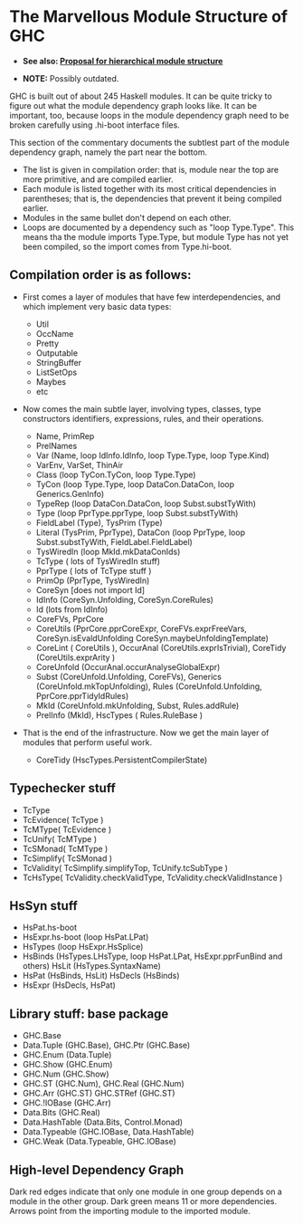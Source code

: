 # The Marvellous Module Structure of GHC

- **See also: [Proposal for hierarchical module structure](module-dependencies/hierarchical)**

- **NOTE:** Possibly outdated.


GHC is built out of about 245 Haskell modules. It can be quite tricky to figure out what the module dependency graph looks like. It can be important, too, because loops in the module dependency graph need to be broken carefully using .hi-boot interface files.


This section of the commentary documents the subtlest part of the module dependency graph, namely the part near the bottom.

- The list is given in compilation order: that is, module near the top are more primitive, and are compiled earlier.
- Each module is listed together with its most critical dependencies in parentheses; that is, the dependencies that prevent it being compiled earlier.
- Modules in the same bullet don't depend on each other.
- Loops are documented by a dependency such as "loop Type.Type". This means tha the module imports Type.Type, but module Type has not yet been compiled, so the import comes from Type.hi-boot. 

## Compilation order is as follows:

- First comes a layer of modules that have few interdependencies, and which implement very basic data types:

  - Util
  - OccName
  - Pretty
  - Outputable
  - StringBuffer
  - ListSetOps
  - Maybes
  - etc 

- Now comes the main subtle layer, involving types, classes, type constructors identifiers, expressions, rules, and their operations.

  - Name, PrimRep
  - PrelNames
  - Var (Name, loop IdInfo.IdInfo, loop Type.Type, loop Type.Kind)
  - VarEnv, VarSet, ThinAir
  - Class (loop TyCon.TyCon, loop Type.Type)
  - TyCon (loop Type.Type, loop DataCon.DataCon, loop Generics.GenInfo)
  - TypeRep (loop DataCon.DataCon, loop Subst.substTyWith)
  - Type (loop PprType.pprType, loop Subst.substTyWith)
  - FieldLabel (Type), TysPrim (Type)
  - Literal (TysPrim, PprType), DataCon (loop PprType, loop Subst.substTyWith, FieldLabel.FieldLabel)
  - TysWiredIn (loop MkId.mkDataConIds)
  - TcType ( lots of TysWiredIn stuff)
  - PprType ( lots of TcType stuff )
  - PrimOp (PprType, TysWiredIn)
  - CoreSyn \[does not import Id\]
  - IdInfo (CoreSyn.Unfolding, CoreSyn.CoreRules)
  - Id (lots from IdInfo)
  - CoreFVs, PprCore
  - CoreUtils (PprCore.pprCoreExpr, CoreFVs.exprFreeVars, CoreSyn.isEvaldUnfolding CoreSyn.maybeUnfoldingTemplate)
  - CoreLint ( CoreUtils ), OccurAnal (CoreUtils.exprIsTrivial), CoreTidy (CoreUtils.exprArity )
  - CoreUnfold (OccurAnal.occurAnalyseGlobalExpr)
  - Subst (CoreUnfold.Unfolding, CoreFVs), Generics (CoreUnfold.mkTopUnfolding), Rules (CoreUnfold.Unfolding, PprCore.pprTidyIdRules)
  - MkId (CoreUnfold.mkUnfolding, Subst, Rules.addRule)
  - PrelInfo (MkId), HscTypes ( Rules.RuleBase ) 

- That is the end of the infrastructure. Now we get the main layer of modules that perform useful work.

  - CoreTidy (HscTypes.PersistentCompilerState) 

## Typechecker stuff

- TcType
- TcEvidence( TcType )
- TcMType( TcEvidence )
- TcUnify( TcMType )
- TcSMonad( TcMType )
- TcSimplify( TcSMonad )
- TcValidity( TcSimplify.simplifyTop, TcUnify.tcSubType )
- TcHsType( TcValidity.checkValidType, TcValidity.checkValidInstance )

## HsSyn stuff

- HsPat.hs-boot
- HsExpr.hs-boot (loop HsPat.LPat)
- HsTypes (loop HsExpr.HsSplice)
- HsBinds (HsTypes.LHsType, loop HsPat.LPat, HsExpr.pprFunBind and others) HsLit (HsTypes.SyntaxName)
- HsPat (HsBinds, HsLit) HsDecls (HsBinds)
- HsExpr (HsDecls, HsPat) 

## Library stuff: base package

- GHC.Base
- Data.Tuple (GHC.Base), GHC.Ptr (GHC.Base)
- GHC.Enum (Data.Tuple)
- GHC.Show (GHC.Enum)
- GHC.Num (GHC.Show)
- GHC.ST (GHC.Num), GHC.Real (GHC.Num)
- GHC.Arr (GHC.ST) GHC.STRef (GHC.ST)
- GHC.!IOBase (GHC.Arr)
- Data.Bits (GHC.Real)
- Data.HashTable (Data.Bits, Control.Monad)
- Data.Typeable (GHC.IOBase, Data.HashTable)
- GHC.Weak (Data.Typeable, GHC.IOBase) 

## High-level Dependency Graph


Dark red edges indicate that only one module in one group depends on a module in the other group. Dark green means 11 or more dependencies. Arrows point from the importing module to the imported module.

[](/trac/ghc/attachment/wiki/Commentary/ModuleStructure/dep5.png)